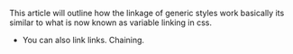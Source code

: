 This article will outline how the linkage of generic styles work<!--more--> basically its similar to what is now known as variable linking in css. 

- You can also link links. Chaining.